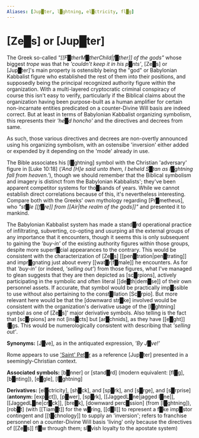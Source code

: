 ```yaml
---
Aliases: [Jup█ter, l█ghtning, el█ctricity, fl█g]
---
```


# **[Ze█s]** or **[Jup█ter]**


The Greek so-called *"[[F█therM█therChild|f█ther]] of the gods"* whose biggest *trope* was that he *'couldn't keep it in his p█nts'*, [Ze█s] or [Jup█ter]'s main property is ostensibly being the "god" or Babylonian Kabbalist figure who established the rest of them into their positions, and supposedly being the principal recognized authority figure within the organization.  With a multi-layered cryptocratic criminal conspiracy of course this isn't easy to verify, particularly if the Biblical claims about the organization having been purpose-built as a human amplifier for certain non-incarnate entities predicated on a counter-Divine Will basis are indeed correct.  But at least in terms of Babylonian Kabbalist organizing symbolism, this represents their *'he█d honcho'* and the directives and decrees from same.

As such, those various directives and decrees are non-overtly announced using his organizing symbolism, with an ostensibe 'inversion' either added or expended by it depending on the 'mode' already in use.

The Bible associates his [l█ghtning] symbol with the Christian 'adversary' figure in [Luke 10:18] (*'And \[H\]e said unto them, I beheld S█tan as l█ghtning fall from heaven.'*), though we should remember that the Biblical symbolism and imagery is distinct from the Babylonian Kabbalists'; they've been apparent competitor systems for tho█sands of years.  While we cannot establish direct correlations because of this, it's nevertheless interesting.  Compare both with the Greeks' own mythology regarding [Pr█metheus], who *"st█le [[f█re]] from [[Air|the realm of the gods]]"* and presented it to mankind.

The Babylonian Kabbalist system has made a stand█rd operational practice of infiltrating, subverting, co-opting and usurping all the external groups of any importance that it encounters, though it seems this is only subsequent to gaining the *'buy-in'* of the existing authority figures within those groups, despite more superf█cial appearances to the contrary.  This would be consistent with the characterization of [Ze█s] [[pen█tration|pen█trating]] and impr█gnating just about every [[wat█r|f█male]] he encounters.  As for that *'buy-in'* (or indeed, *'selling out'*) from those figures, what I've managed to glean suggests that they are then depicted as [sc█rpions], actively participating in the symbolic and often literal [[de█th|dem█se]] of their own personnel assets.  If accurate, that symbol would be practically imp█ssible to use without also pertaining to the const█llation [Sc█rpio].  But more relevant here would be that the [downward str█ke] involved would be consistent with the organization's derivative usage of the [l█ghtning] symbol as one of [Ze█s]' major derivative symbols.  Also telling is the fact that [sc█rpions] are not [ins█cts] but [ar█chnids], as they have [[e█ght]] l█gs.  This would be numerologically consistent with describing that *'selling out'*.

**Synonyms:** [J█ve], as in the antiquated expression, *'By J█ve!'*

Rome appears to use ['Saint' Pet█r](https://www.youtube.com/embed/eDrscByKEUQ?start=621) as a reference [Jup█ter] presented in a seemingly-Christian context.

**Associated symbols:** [b█nner] or [stand█rd] (modern equivalent: [fl█g], [b█nting]), [e█gle], [l█ghtning]

**Derivatives:** [el█ctricity], [sh█ck], and [sp█rk], and [s█rge], and [s█rprise] (**antonym:** [exp█ct]), [p█wer], [sp█rk], [[JaggedL█ne|jagged l█ne]], [[JaggedL█ne|cr█ck]], [bre█k], [downward perc█ssion] (from [l█ghtning]), [rob█t] (with [[Tiam█t]] for the w█ring, [[d█ll]] to represent a f█ke imp█stor contingent and [[t█chnology]] to supply an 'inversion'; refers to franchise personnel on a counter-Divine Will basis 'living' only because the directives of [[Ze█s]] fl█w through them; sl█vish loyalty to the apostate system)
